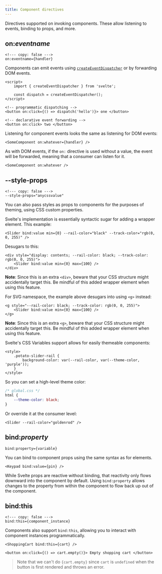 ```yaml
---
title: Component directives
---
```


Directives supported on invoking components. These allow listening to events, binding to props, and more.

## on:_eventname_

```svelte
<!--- copy: false --->
on:eventname={handler}
```

Components can emit events using [`createEventDispatcher`](/docs/svelte#createeventdispatcher) or by forwarding DOM events.

```svelte
<script>
	import { createEventDispatcher } from 'svelte';

	const dispatch = createEventDispatcher();
</script>

<!-- programmatic dispatching -->
<button on:click={() => dispatch('hello')}> one </button>

<!-- declarative event forwarding -->
<button on:click> two </button>
```

Listening for component events looks the same as listening for DOM events:

```svelte
<SomeComponent on:whatever={handler} />
```

As with DOM events, if the `on:` directive is used without a value, the event will be forwarded, meaning that a consumer can listen for it.

```svelte
<SomeComponent on:whatever />
```

## --style-props

```svelte
<!--- copy: false --->
--style-props="anycssvalue"
```

You can also pass styles as props to components for the purposes of theming, using CSS custom properties.

Svelte's implementation is essentially syntactic sugar for adding a wrapper element. This example:

```svelte
<Slider bind:value min={0} --rail-color="black" --track-color="rgb(0, 0, 255)" />
```

Desugars to this:

```svelte
<div style="display: contents; --rail-color: black; --track-color: rgb(0, 0, 255)">
	<Slider bind:value min={0} max={100} />
</div>
```

**Note**: Since this is an extra `<div>`, beware that your CSS structure might accidentally target this. Be mindful of this added wrapper element when using this feature.

For SVG namespace, the example above desugars into using `<g>` instead:

```svelte
<g style="--rail-color: black; --track-color: rgb(0, 0, 255)">
	<Slider bind:value min={0} max={100} />
</g>
```

**Note**: Since this is an extra `<g>`, beware that your CSS structure might accidentally target this. Be mindful of this added wrapper element when using this feature.

Svelte's CSS Variables support allows for easily themeable components:

```svelte
<style>
	.potato-slider-rail {
		background-color: var(--rail-color, var(--theme-color, 'purple'));
	}
</style>
```

So you can set a high-level theme color:

```css
/* global.css */
html {
	--theme-color: black;
}
```

Or override it at the consumer level:

```svelte
<Slider --rail-color="goldenrod" />
```

## bind:_property_

```svelte
bind:property={variable}
```

You can bind to component props using the same syntax as for elements.

```svelte
<Keypad bind:value={pin} />
```

While Svelte props are reactive without binding, that reactivity only flows downward into the component by default. Using `bind:property` allows changes to the property from within the component to flow back up out of the component.

## bind:this

```svelte
<!--- copy: false --->
bind:this={component_instance}
```

Components also support `bind:this`, allowing you to interact with component instances programmatically.

```svelte
<ShoppingCart bind:this={cart} />

<button on:click={() => cart.empty()}> Empty shopping cart </button>
```

> Note that we can't do `{cart.empty}` since `cart` is `undefined` when the button is first rendered and throws an error.
